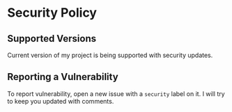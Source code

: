 # Security Policy

## Supported Versions

Current version of my project is being supported with security updates.

## Reporting a Vulnerability

To report vulnerability, open a new issue with a `security` label on it. I will try to keep you updated with comments.
